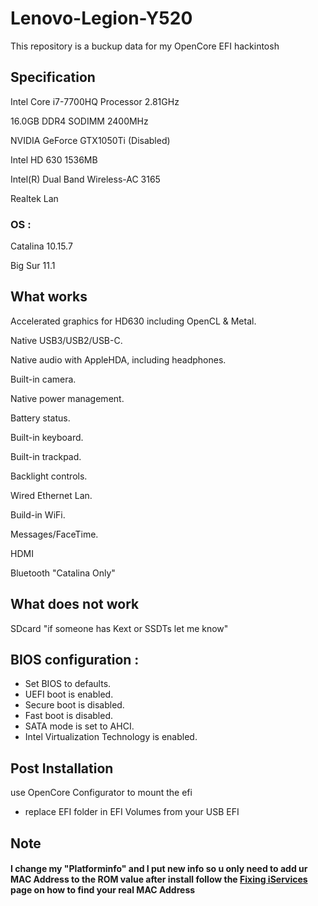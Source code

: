 # Lenovo-Legion-Y520

This repository is a buckup data for my OpenCore EFI hackintosh 

##  Specification

Intel Core i7-7700HQ Processor 2.81GHz

16.0GB DDR4 SODIMM 2400MHz

NVIDIA GeForce GTX1050Ti (Disabled)

Intel HD 630 1536MB

Intel(R) Dual Band Wireless-AC 3165

Realtek Lan

### OS  :
Catalina 10.15.7

Big Sur 11.1


## What works
 
Accelerated graphics for HD630 including OpenCL & Metal.  

Native USB3/USB2/USB-C.  

Native audio with AppleHDA, including headphones.  

Built-in camera.  

Native power management.  

Battery status.  

Built-in keyboard.  

Built-in trackpad.  

Backlight controls.  

Wired Ethernet Lan.  

Build-in WiFi.

Messages/FaceTime.  

HDMI

Bluetooth "Catalina Only"

## What does not work

SDcard "if someone has Kext or SSDTs let me know"

## BIOS configuration :
- Set BIOS to defaults.
- UEFI boot is enabled.
- Secure boot is disabled.
- Fast boot is disabled.
- SATA mode is set to AHCI.
- Intel Virtualization Technology is enabled.

## Post Installation
use OpenCore Configurator to mount the efi
- replace EFI folder in EFI Volumes from your USB EFI

## Note

#### I change my "Platforminfo" and I put new info so u only need to add ur MAC Address to the ROM value after install follow the [Fixing iServices](https://dortania.github.io/OpenCore-Post-Install/universal/iservices.html#generate-a-new-serial") page on how to find your real MAC Address

